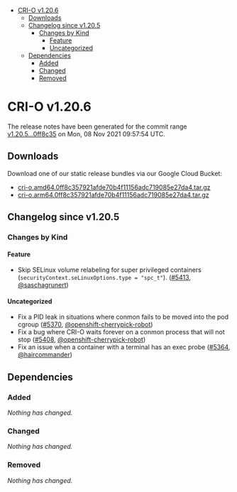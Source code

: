 - [CRI-O v1.20.6](#cri-o-v1206)
  - [Downloads](#downloads)
  - [Changelog since v1.20.5](#changelog-since-v1205)
    - [Changes by Kind](#changes-by-kind)
      - [Feature](#feature)
      - [Uncategorized](#uncategorized)
  - [Dependencies](#dependencies)
    - [Added](#added)
    - [Changed](#changed)
    - [Removed](#removed)

# CRI-O v1.20.6

The release notes have been generated for the commit range
[v1.20.5...0ff8c35](https://github.com/cri-o/cri-o/compare/v1.20.5...0ff8c357921afde70b4f11156adc719085e27da4) on Mon, 08 Nov 2021 09:57:54 UTC.

## Downloads

Download one of our static release bundles via our Google Cloud Bucket:

- [cri-o.amd64.0ff8c357921afde70b4f11156adc719085e27da4.tar.gz](https://storage.googleapis.com/k8s-conform-cri-o/artifacts/cri-o.amd64.0ff8c357921afde70b4f11156adc719085e27da4.tar.gz)
- [cri-o.arm64.0ff8c357921afde70b4f11156adc719085e27da4.tar.gz](https://storage.googleapis.com/k8s-conform-cri-o/artifacts/cri-o.arm64.0ff8c357921afde70b4f11156adc719085e27da4.tar.gz)

## Changelog since v1.20.5

### Changes by Kind

#### Feature
 - Skip SELinux volume relabeling for super privileged containers (`securityContext.seLinuxOptions.type = "spc_t"`). ([#5413](https://github.com/cri-o/cri-o/pull/5413), [@saschagrunert](https://github.com/saschagrunert))

#### Uncategorized
 - Fix a PID leak in situations where conmon fails to be moved into the pod cgroup ([#5370](https://github.com/cri-o/cri-o/pull/5370), [@openshift-cherrypick-robot](https://github.com/openshift-cherrypick-robot))
 - Fix a bug where CRI-O waits forever on a conmon process that will not stop ([#5408](https://github.com/cri-o/cri-o/pull/5408), [@openshift-cherrypick-robot](https://github.com/openshift-cherrypick-robot))
 - Fix an issue when a container with a terminal has an exec probe ([#5364](https://github.com/cri-o/cri-o/pull/5364), [@haircommander](https://github.com/haircommander))

## Dependencies

### Added
_Nothing has changed._

### Changed
_Nothing has changed._

### Removed
_Nothing has changed._
